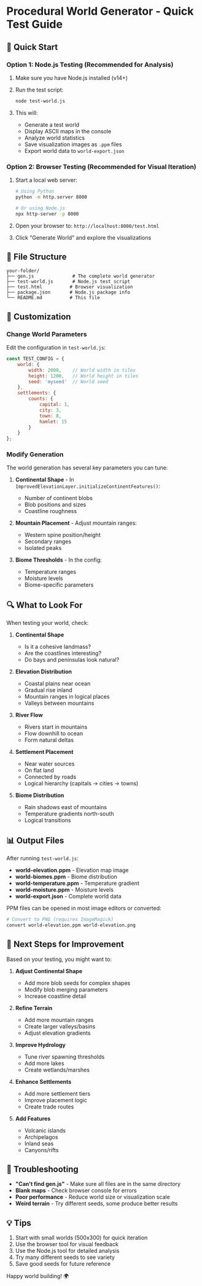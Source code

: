 # Procedural World Generator - Quick Test Guide

## 🚀 Quick Start

### Option 1: Node.js Testing (Recommended for Analysis)

1. Make sure you have Node.js installed (v14+)

2. Run the test script:
   ```bash
   node test-world.js
   ```

3. This will:
   - Generate a test world
   - Display ASCII maps in the console
   - Analyze world statistics
   - Save visualization images as `.ppm` files
   - Export world data to `world-export.json`

### Option 2: Browser Testing (Recommended for Visual Iteration)

1. Start a local web server:
   ```bash
   # Using Python
   python -m http.server 8000
   
   # Or using Node.js
   npx http-server -p 8000
   ```

2. Open your browser to: `http://localhost:8000/test.html`

3. Click "Generate World" and explore the visualizations

## 📁 File Structure

```
your-folder/
├── gen.js              # The complete world generator
├── test-world.js       # Node.js test script
├── test.html          # Browser visualization
├── package.json       # Node.js package info
└── README.md          # This file
```

## 🔧 Customization

### Change World Parameters

Edit the configuration in `test-world.js`:

```javascript
const TEST_CONFIG = {
    world: {
        width: 2000,    // World width in tiles
        height: 1200,   // World height in tiles
        seed: 'myseed'  // World seed
    },
    settlements: {
        counts: {
            capital: 1,
            city: 3,
            town: 8,
            hamlet: 15
        }
    }
};
```

### Modify Generation

The world generation has several key parameters you can tune:

1. **Continental Shape** - In `ImprovedElevationLayer.initializeContinentFeatures()`:
   - Number of continent blobs
   - Blob positions and sizes
   - Coastline roughness

2. **Mountain Placement** - Adjust mountain ranges:
   - Western spine position/height
   - Secondary ranges
   - Isolated peaks

3. **Biome Thresholds** - In the config:
   - Temperature ranges
   - Moisture levels
   - Biome-specific parameters

## 🔍 What to Look For

When testing your world, check:

1. **Continental Shape**
   - Is it a cohesive landmass?
   - Are the coastlines interesting?
   - Do bays and peninsulas look natural?

2. **Elevation Distribution**
   - Coastal plains near ocean
   - Gradual rise inland
   - Mountain ranges in logical places
   - Valleys between mountains

3. **River Flow**
   - Rivers start in mountains
   - Flow downhill to ocean
   - Form natural deltas

4. **Settlement Placement**
   - Near water sources
   - On flat land
   - Connected by roads
   - Logical hierarchy (capitals → cities → towns)

5. **Biome Distribution**
   - Rain shadows east of mountains
   - Temperature gradients north-south
   - Logical transitions

## 📊 Output Files

After running `test-world.js`:

- **world-elevation.ppm** - Elevation map image
- **world-biomes.ppm** - Biome distribution
- **world-temperature.ppm** - Temperature gradient
- **world-moisture.ppm** - Moisture levels
- **world-export.json** - Complete world data

PPM files can be opened in most image editors or converted:
```bash
# Convert to PNG (requires ImageMagick)
convert world-elevation.ppm world-elevation.png
```

## 🎯 Next Steps for Improvement

Based on your testing, you might want to:

1. **Adjust Continental Shape**
   - Add more blob seeds for complex shapes
   - Modify blob merging parameters
   - Increase coastline detail

2. **Refine Terrain**
   - Add more mountain ranges
   - Create larger valleys/basins
   - Adjust elevation gradients

3. **Improve Hydrology**
   - Tune river spawning thresholds
   - Add more lakes
   - Create wetlands/marshes

4. **Enhance Settlements**
   - Add more settlement tiers
   - Improve placement logic
   - Create trade routes

5. **Add Features**
   - Volcanic islands
   - Archipelagos
   - Inland seas
   - Canyons/rifts

## 🐛 Troubleshooting

- **"Can't find gen.js"** - Make sure all files are in the same directory
- **Blank maps** - Check browser console for errors
- **Poor performance** - Reduce world size or visualization scale
- **Weird terrain** - Try different seeds, some produce better results

## 💡 Tips

1. Start with small worlds (500x300) for quick iteration
2. Use the browser tool for visual feedback
3. Use the Node.js tool for detailed analysis
4. Try many different seeds to see variety
5. Save good seeds for future reference

Happy world building! 🌍